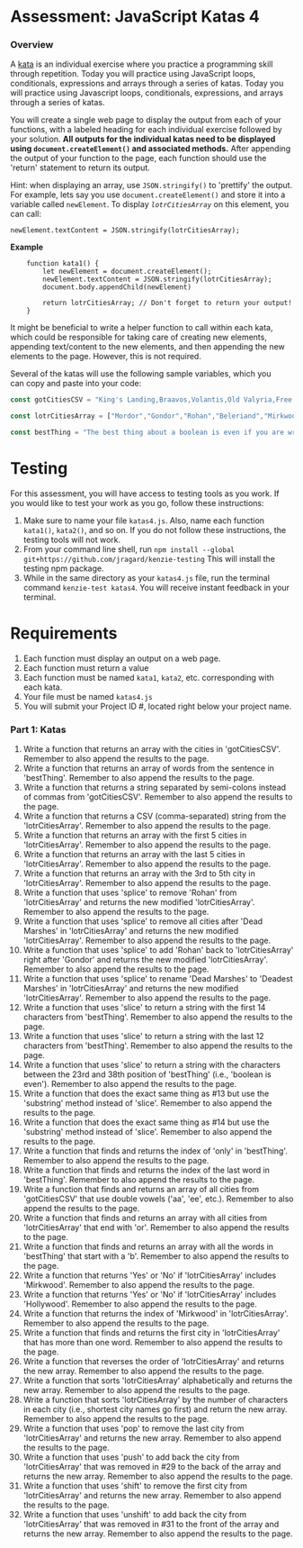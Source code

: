 # Assessment: JavaScript Katas 4 #

### Overview ###

A [kata](https://en.wikipedia.org/wiki/Kata_(programming)) is an individual exercise where you practice a programming skill through repetition. Today you will practice using JavaScript loops, conditionals, expressions and arrays through a series of katas.
Today you will practice using Javascript loops, conditionals, expressions, and arrays through a series of katas.

You will create a single web page to display the output from each of your functions, with a labeled heading for each individual exercise 
followed by your solution. **All outputs for the individual katas need to be displayed using `document.createElement()` and associated 
methods.** After appending the output of your function to the page, each function should use the 'return' statement to return its output.

Hint: when displaying an array, use `JSON.stringify()` to 'prettify' the output. For example, lets say you use `document.createElement()` 
and store it into a variable called `newElement`.  To display _`lotrCitiesArray`_ on this element, you can call:

`newElement.textContent = JSON.stringify(lotrCitiesArray);`

**Example**

```
    function kata1() {
        let newElement = document.createElement();
        newElement.textContent = JSON.stringify(lotrCitiesArray);
        document.body.appendChild(newElement)

        return lotrCitiesArray; // Don't forget to return your output!
    }
```
It might be beneficial to write a helper function to call within each kata, which could be responsible for taking care of creating new 
elements, appending text/content to the new elements, and then appending the new elements to the page.  However, this is not required.

Several of the katas will use the following sample variables, which you can copy and paste into your code:

```js
const gotCitiesCSV = "King's Landing,Braavos,Volantis,Old Valyria,Free Cities,Qarth,Meereen";
```

```js
const lotrCitiesArray = ["Mordor","Gondor","Rohan","Beleriand","Mirkwood","Dead Marshes","Rhun","Harad"];
```

```js
const bestThing = "The best thing about a boolean is even if you are wrong you are only off by a bit";
```
# Testing #

For this assessment, you will have access to testing tools as you work.  If you would like to test your work as you go, follow these instructions:

1. Make sure to name your file `katas4.js`.  Also, name each function `kata1()`, `kata2()`, and so on.  If you do not follow these instructions, the testing tools will not work.
2. From your command line shell, run 
`npm install --global git+https://github.com/jragard/kenzie-testing`
This will install the testing npm package.
3. While in the same directory as your `katas4.js` file, run the terminal command `kenzie-test katas4`.  You will receive instant feedback in your terminal.

# Requirements #

1. Each function must display an output on a web page.
2. Each function must return a value
3. Each function must be named `kata1`, `kata2`, etc. corresponding with each kata.
4. Your file must be named `katas4.js`
5. You will submit your Project ID #, located right below your project name.

### Part 1: Katas
1.  Write a function that returns an array with the cities in 'gotCitiesCSV'.  Remember to also append the results to the page.
2.  Write a function that returns an array of words from the sentence in 'bestThing'. Remember to also append the results to the page.
3.  Write a function that returns a string separated by semi-colons instead of commas from 'gotCitiesCSV'. Remember to also append the results to the page.
4.  Write a function that returns a CSV (comma-separated) string from the 'lotrCitiesArray'. Remember to also append the results to the page.
5.  Write a function that returns an array with the first 5 cities in 'lotrCitiesArray'. Remember to also append the results to the page.
6.  Write a function that returns an array with the last 5 cities in 'lotrCitiesArray'. Remember to also append the results to the page.
7.  Write a function that returns an array with the 3rd to 5th city in 'lotrCitiesArray'. Remember to also append the results to the page.
8.  Write a function that uses 'splice' to remove 'Rohan' from 'lotrCitiesArray' and returns the new modified 'lotrCitiesArray'. Remember to also append the results to the page.
9.  Write a function that uses 'splice' to remove all cities after 'Dead Marshes' in 'lotrCitiesArray' and returns the new modified 'lotrCitiesArray'. Remember to also append the results to the page.
10.  Write a function that uses 'splice' to add 'Rohan' back to 'lotrCitiesArray' right after 'Gondor' and returns the new modified 'lotrCitiesArray'. Remember to also append the results to the page.
11.  Write a function that uses 'splice' to rename 'Dead Marshes' to 'Deadest Marshes' in 'lotrCitiesArray' and returns the new modified 'lotrCitiesArray'. Remember to also append the results to the page.
12.  Write a function that uses 'slice' to return a string with the first 14 characters from 'bestThing'. Remember to also append the results to the page.
13.  Write a function that uses 'slice' to return a string with the last 12 characters from 'bestThing'. Remember to also append the results to the page.
14.  Write a function that uses 'slice' to return a string with the characters between the 23rd and 38th position of 'bestThing' (i.e., 'boolean is even'). Remember to also append the results to the page.
15.  Write a function that does the exact same thing as #13 but use the 'substring' method instead of 'slice'. Remember to also append the results to the page.
16.  Write a function that does the exact same thing as #14 but use the 'substring' method instead of 'slice'. Remember to also append the results to the page.
17.  Write a function that finds and returns the index of 'only' in 'bestThing'. Remember to also append the results to the page.
18.  Write a function that finds and returns the index of the last word in 'bestThing'. Remember to also append the results to the page.
19.  Write a function that finds and returns an array of all cities from 'gotCitiesCSV' that use double vowels ('aa', 'ee', etc.). Remember to also append the results to the page.
20.  Write a function that finds and returns an array with all cities from 'lotrCitiesArray' that end with 'or'. Remember to also append the results to the page.
21.  Write a function that finds and returns an array with all the words in 'bestThing' that start with a 'b'. Remember to also append the results to the page.
22.  Write a function that returns 'Yes' or 'No' if 'lotrCitiesArray' includes 'Mirkwood'. Remember to also append the results to the page.
23.  Write a function that returns 'Yes' or 'No' if 'lotrCitiesArray' includes 'Hollywood'. Remember to also append the results to the page.
24.  Write a function that returns the index of 'Mirkwood' in 'lotrCitiesArray'. Remember to also append the results to the page.
25.  Write a function that finds and returns the first city in 'lotrCitiesArray' that has more than one word. Remember to also append the results to the page.
26.  Write a function that reverses the order of 'lotrCitiesArray' and returns the new array. Remember to also append the results to the page.
27.  Write a function that sorts 'lotrCitiesArray' alphabetically and returns the new array. Remember to also append the results to the page.
28.  Write a function that sorts 'lotrCitiesArray' by the number of characters in each city (i.e., shortest city names go first) and return the new array. Remember to also append the results to the page.
29.  Write a function that uses 'pop' to remove the last city from 'lotrCitiesArray' and returns the new array. Remember to also append the results to the page.
30.  Write a function that uses 'push' to add back the city from 'lotrCitiesArray' that was removed in #29 to the back of the array and returns the new array. Remember to also append the results to the page.
31.  Write a function that uses 'shift' to remove the first city from 'lotrCitiesArray' and returns the new array. Remember to also append the results to the page.
32.  Write a function that uses 'unshift' to add back the city from 'lotrCitiesArray' that was removed in #31 to the front of the array and returns the new array. Remember to also append the results to the page.

